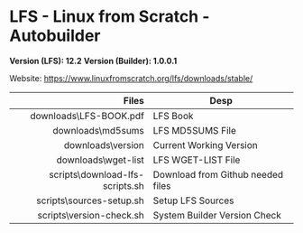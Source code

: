 # LFS - Linux from Scratch - Autobuilder

**Version (LFS): 12.2**
**Version (Builder): 1.0.0.1**

Website: https://www.linuxfromscratch.org/lfs/downloads/stable/

| Files | Desp |
| -----:|------|
| downloads\LFS-BOOK.pdf| LFS Book|
| downloads\md5sums| LFS MD5SUMS File|
| downloads\version| Current Working Version|
| downloads\wget-list| LFS WGET-LIST File|
| scripts\download-lfs-scripts.sh| Download from Github needed files|
| scripts\sources-setup.sh| Setup LFS Sources|
| scripts\version-check.sh| System Builder Version Check|
